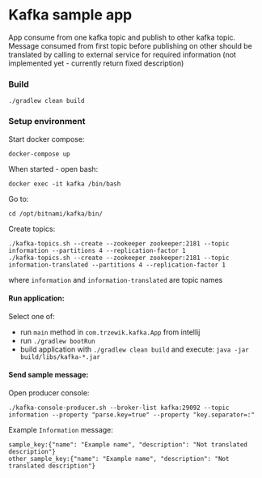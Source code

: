 # Kafka sample app

App consume from one kafka topic and publish to other kafka topic.
Message consumed from first topic before publishing on other should be translated by calling to external service
for required information (not implemented yet - currently return fixed description)


### Build
```shell script
./gradlew clean build
```
### Setup environment
Start docker compose:
```shell script
docker-compose up
```
When started - open bash:
```shell script
docker exec -it kafka /bin/bash
```

Go to:
```shell script
cd /opt/bitnami/kafka/bin/
```

Create topics:
```shell script
./kafka-topics.sh --create --zookeeper zookeeper:2181 --topic information --partitions 4 --replication-factor 1
./kafka-topics.sh --create --zookeeper zookeeper:2181 --topic information-translated --partitions 4 --replication-factor 1
```
where `information` and `information-translated` are topic names

#### Run application:
Select one of:
- run `main` method in `com.trzewik.kafka.App` from intellij
- run `./gradlew bootRun`
- build application with `./gradlew clean build` and execute: `java -jar build/libs/kafka-*.jar`


#### Send sample message:
Open producer console:
```shell script
./kafka-console-producer.sh --broker-list kafka:29092 --topic information --property "parse.key=true" --property "key.separator=:"
```
Example `Information` message:
```shell script
sample_key:{"name": "Example name", "description": "Not translated description"}
other_sample_key:{"name": "Example name", "description": "Not translated description"}
```
